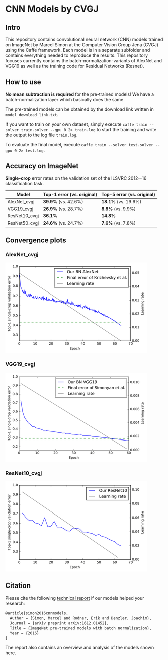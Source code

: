 # CNN Models by CVGJ 

## Intro
This repository contains convolutional neural network (CNN) models trained on ImageNet by Marcel Simon at the Computer Vision Group Jena (CVGJ) using the Caffe framework. Each model is in a separate subfolder and contains everything needed to reproduce the results. This repository focuses currently contains the batch-normalization-variants of AlexNet and VGG19 as well as the training code for Residual Networks (Resnet). 

## How to use
**No mean subtraction is required** for the pre-trained models! We have a batch-normalization layer which basically does the same. 

The pre-trained models can be obtained by the download link written in `model_download_link.txt`. 

If you want to train on your own dataset, simply execute `caffe train --solver train.solver --gpu 0 2> train.log` to start the training and write the output to the log file `train.log`.

To evaluate the final model, execute `caffe train --solver test.solver --gpu 0 2> test.log`.


## Accuracy on ImageNet
**Single-crop** error rates on the validation set of the ILSVRC 2012--16 classification task.

| Model            | Top-1 error  (vs. original) |  Top-5 error  (vs. original) |
| ---------------- |-----------------------------|-------------------------------|
| AlexNet_cvgj     | **39.9%** (vs. 42.6%)       | **18.1%**  (vs. 19.6%)
| VGG19_cvgj       | **26.9%** (vs. 28.7%)       | **8.8%**  (vs. 9.9%)
| ResNet10_cvgj    | **36.1%**                   | **14.8%**  
| ResNet50_cvgj    | **24.6%** (vs. 24.7%)       | **7.6%** (vs. 7.8%)


## Convergence plots

### AlexNet_cvgj 
![Convergence plot of AlexNet with batch normalization](AlexNet_cvgj/convergence.png)

### VGG19_cvgj 
![Convergence plot of AlexNet with batch normalization](VGG19_cvgj/convergence.png)

### ResNet10_cvgj 
![Convergence plot of AlexNet with batch normalization](ResNet_preact/ResNet10_cvgj/convergence.png)


## Citation
Please cite the following [technical report](https://arxiv.org/abs/1612.01452 "ImageNet pre-trained models with batch normalization by Marcel Simon et al on arxiv.") if our models helped your research:

```
@article{simon2016cnnmodels,
  Author = {Simon, Marcel and Rodner, Erik and Denzler, Joachim},
  Journal = {arXiv preprint arXiv:1612.01452},
  Title = {ImageNet pre-trained models with batch normalization},
  Year = {2016}
}
```

The report also contains an overview and analysis of the models shown here.
